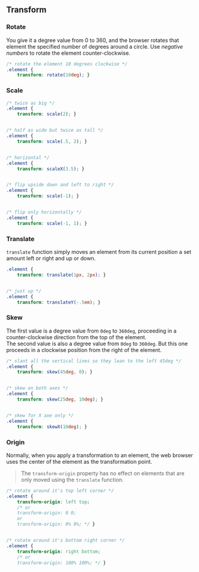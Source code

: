 ## Transform

### Rotate

You give it a degree value from 0 to 360, and the browser rotates that element the specified number of degrees around a circle. Use *negative numbers* to rotate the element counter-clockwise.


```css
/* rotate the element 10 degrees clockwise */
.element {
	transform: rotate(10deg); }
```

### Scale

```css
/* twice as big */
.element {
	transform: scale(2); }


/* half as wide but twice as tall */
.element {
	transform: scale(.5, 2); }


/* horizontal */
.element {
	transform: scaleX(3.5); }


/* flip upside down and left to right */
.element {
	transform: scale(-1); }


/* flip only horizontally */
.element {
	transform: scale(-1, 1); }
```


### Translate
`translate` function simply moves an element from its current position a set amount left or right and up or down.

```css
.element {
	transform: translate(1px, 2px); }


/* just up */
.element {
	transform: translateY(-.5em); }
```


### Skew

The first value is a degree value from `0deg` to `360deg`, proceeding in a counter-clockwise direction from the top of the element.  
The second value is also a degree value from `0deg` to `360deg`. But this one proceeds in a clockwise position from the right of the element. 

```css
/* slant all the vertical lines so they lean to the left 45deg */
.element {
	transform: skew(45deg, 0); }


/* skew on both axes */
.element {
	transform: skew(25deg, 10deg); }


/* skew for X axe only */
.element {
	transform: skewX(10deg); }
```


### Origin

Normally, when you apply a transformation to an element, the web browser uses the center of the element as the transformation point.

> The `transform-origin` property has no effect on elements that are only moved using the `translate` function. 

```css
/* rotate around it's top left corner */
.element {
	transform-origin: left top;
	/* or
	transform-origin: 0 0;
	or
	transform-origin: 0% 0%; */ }


/* rotate around it's bottom right corner */
.element {
	transform-origin: right bottom;
	/* or
	transform-origin: 100% 100%; */ }
```